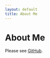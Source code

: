 ```yaml
---
layout: default
title: About Me
---
```


# About Me
Please see [GitHub](https://github.com/t-sasaki915).

